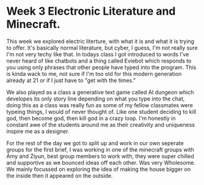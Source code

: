 # Week 3 Electronic Literature and Minecraft. 

This week we explored electric literture, with what it is and what it is trying to offer. It's basically normal literature, but cyber, I guess, I'm not really sure I'm not very techy like that. In todays class I got introduced to words I've never heard of like chatbots and a thing called Eviebot which responds to you using only phrases that other people have typed into the program. This is kinda wack to me, not sure if I'm too old for this modern generation already at 21 or if I just have to "get with the times." 

We also played as a class a generative text game called AI dungeon which developes its only story line depending on what you type into the chat, doing this as a class was really fun as some of my fellow classmates were typeing things, I would of never thought of. Like one student deciding to kill god, then become god, then kill god in a crazy loop. I'm honestly in constant awe of the students around me as their creativity and uniqueness inspire me as a designer. 

For the rest of the day we got to split up and work in our own seperate groups for the first brief, I was working in one of the minecraft groups with Amy and Ziyun, best group members to work with, they were super chilled and supportive as we bounced ideas off each other. Was very Wholesome. We mainly focussed on exploring the idea of making the house bigger on the inside then it appeared on the outside.
